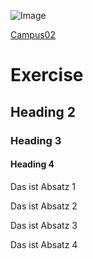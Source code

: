![Image](https://commonmark.org/help/images/favicon.png)

[Campus02](https://www.campus02.at/)

# Exercise

## Heading 2

### Heading 3

#### Heading 4

Das ist Absatz 1

Das ist Absatz 2

Das ist Absatz 3

Das ist Absatz 4
